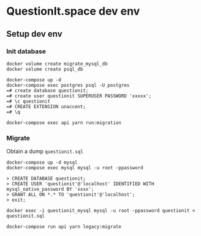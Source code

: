 # QuestionIt.space dev env

## Setup dev env

### Init database

```
docker volume create migrate_mysql_db
docker volume create psql_db

docker-compose up -d
docker-compose exec postgres psql -U postgres
=# create database questionit;
=# create user questionit SUPERUSER PASSWORD 'xxxxx';
=# \c questionit
=# CREATE EXTENSION unaccent;
=# \q

docker-compose exec api yarn run:migration
```

### Migrate

Obtain a dump ``questionit.sql``

```
docker-compose up -d mysql
docker-compose exec mysql mysql -u root -ppassword

> CREATE DATABASE questionit;
> CREATE USER 'questionit'@'localhost' IDENTIFIED WITH mysql_native_password BY 'xxxx';
> GRANT ALL ON *.* TO 'questionit'@'localhost';
> exit;

docker exec -i questionit_mysql mysql -u root -ppassword questionit < questionit.sql

docker-compose run api yarn legacy:migrate
```
